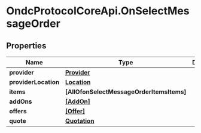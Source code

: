 # OndcProtocolCoreApi.OnSelectMessageOrder

## Properties
Name | Type | Description | Notes
------------ | ------------- | ------------- | -------------
**provider** | [**Provider**](Provider.md) |  | [optional] 
**providerLocation** | [**Location**](Location.md) |  | [optional] 
**items** | **[AllOfonSelectMessageOrderItemsItems]** |  | [optional] 
**addOns** | [**[AddOn]**](AddOn.md) |  | [optional] 
**offers** | [**[Offer]**](Offer.md) |  | [optional] 
**quote** | [**Quotation**](Quotation.md) |  | [optional] 
